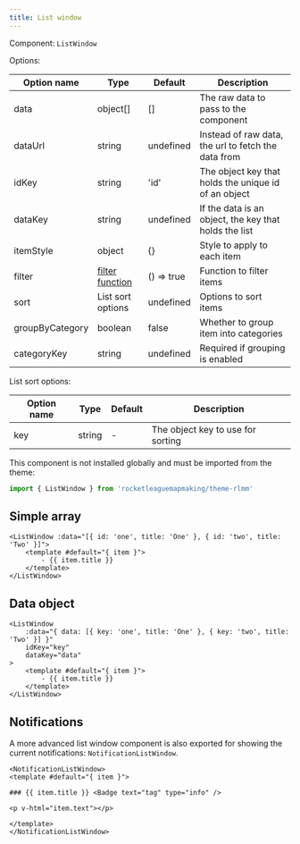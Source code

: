 ```yaml
---
title: List window
---
```


<script setup lang="ts">
import { ListWindow, NotificationListWindow } from '../../../../lib/'
</script>

Component: `ListWindow`

Options:

| Option name     | Type                               | Default    | Description                                           |
| --------------- | ---------------------------------- | ---------- | ----------------------------------------------------- |
| data            | object[]                           | []         | The raw data to pass to the component                 |
| dataUrl         | string                             | undefined  | Instead of raw data, the url to fetch the data from   |
| idKey           | string                             | 'id'       | The object key that holds the unique id of an object  |
| dataKey         | string                             | undefined  | If the data is an object, the key that holds the list |
| itemStyle       | object                             | {}         | Style to apply to each item                           |
| filter          | [filter function](./search#filter) | () => true | Function to filter items                              |
| sort            | List sort options                  | undefined  | Options to sort items                                 |
| groupByCategory | boolean                            | false      | Whether to group item into categories                 |
| categoryKey     | string                             | undefined  | Required if grouping is enabled                       |

List sort options:

| Option name | Type   | Default | Description                       |
| ----------- | ------ | ------- | --------------------------------- |
| key         | string | -       | The object key to use for sorting |

This component is not installed globally and must be imported from the theme:

```ts
import { ListWindow } from 'rocketleaguemapmaking/theme-rlmm'
```

## Simple array

```vue
<ListWindow :data="[{ id: 'one', title: 'One' }, { id: 'two', title: 'Two' }]">
    <template #default="{ item }">
        - {{ item.title }}
    </template>
</ListWindow>
```

<ListWindow :data="[{ id: 'one', title: 'One' }, { id: 'two', title: 'Two' }]">
    <template #default="{ item }">
        - {{ item.title }}
    </template>
</ListWindow>

## Data object

```vue
<ListWindow
    :data="{ data: [{ key: 'one', title: 'One' }, { key: 'two', title: 'Two' }] }"
    idKey="key"
    dataKey="data"
>
    <template #default="{ item }">
        - {{ item.title }}
    </template>
</ListWindow>
```

<ListWindow :data="{ data: [{ id: 'one', title: 'One' }, { id: 'two', title: 'Two' }] }" dataKey="data">
    <template #default="{ item }">
        - {{ item.title }}
    </template>
</ListWindow>

## Notifications

A more advanced list window component is also exported for showing the current notifications: `NotificationListWindow`.

```mdx
<NotificationListWindow>
<template #default="{ item }">

### {{ item.title }} <Badge text="tag" type="info" />

<p v-html="item.text"></p>

</template>
</NotificationListWindow>
```

<NotificationListWindow>
<template #default="{ item }">

### {{ item.title }} <Badge text="tag" type="info" />

<p v-html="item.text"></p>

</template>
</NotificationListWindow>
